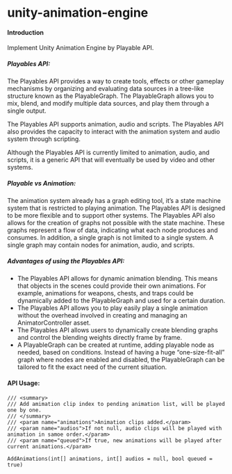# unity-animation-engine

#### Introduction
Implement Unity Animation Engine by Playable API.

##### Playables API:
The Playables API provides a way to create tools, effects or other gameplay mechanisms by organizing and evaluating data sources in a tree-like structure known as the PlayableGraph. The PlayableGraph allows you to mix, blend, and modify multiple data sources, and play them through a single output.

The Playables API supports animation, audio and scripts. The Playables API also provides the capacity to interact with the animation system and audio system through scripting.

Although the Playables API is currently limited to animation, audio, and scripts, it is a generic API that will eventually be used by video and other systems.

##### Playable vs Animation:
The animation system already has a graph editing tool, it’s a state machine system that is restricted to playing animation. The Playables API is designed to be more flexible and to support other systems. The Playables API also allows for the creation of graphs not possible with the state machine. These graphs represent a flow of data, indicating what each node produces and consumes. In addition, a single graph is not limited to a single system. A single graph may contain nodes for animation, audio, and scripts.

##### Advantages of using the Playables API:
* The Playables API allows for dynamic animation blending. This means that objects in the scenes could provide their own animations. For example, animations for weapons, chests, and traps could be dynamically added to the PlayableGraph and used for a certain duration.
* The Playables API allows you to play easily play a single animation without the overhead involved in creating and managing an AnimatorController asset.
* The Playables API allows users to dynamically create blending graphs and control the blending weights directly frame by frame.
* A PlayableGraph can be created at runtime, adding playable node as needed, based on conditions. Instead of having a huge “one-size-fit-all” graph where nodes are enabled and disabled, the PlayableGraph can be tailored to fit the exact need of the current situation.

#### API Usage:

```
/// <summary>
/// Add amimation clip index to pending animation list, will be played one by one.
/// </summary>
/// <param name="animations">Animation clips added.</param>
/// <param name="audios">If not null, audio clips will be played with animation in samoe order.</param>
/// <param name="queued">If true, new animations will be played after current animations.</param>
```
```
AddAnimations(int[] animations, int[] audios = null, bool queued = true)
```
